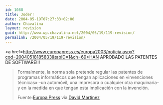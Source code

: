 ```yaml
---
id: 1088
title: Joder!
date: 2004-05-19T07:27:33+02:00
author: Chavalina
layout: revision
guid: http://www.wp.chavalina.net/2004/05/19/119-revision/
permalink: /2004/05/19/119-revision/
---
```

<a href=http://www.europapress.es/europa2003/noticia.aspx?cod=20040518185833&tabID=1&ch=69>HAN APROBADO LAS PATENTES DE SOFTWARE!!!</a> 

> Formalmente, la norma sola pretende regular las patentes de programas informáticos que tengan aplicaciones en «invenciones técnicas» &#8211;un automóvil, una impresora o cualquier otra maquinaria&#8211; y en la medida en que tengan esta implicación con la invención.
> 
> <p class="cita">
>   Fuente:<a href=http://www.europapress.es/europa2003/noticia.aspx?cod=20040518185833&tabID=1&ch=69 target=_blank>Europa Press</a> via <a href=http://www.dmnet.bitacoras.com>David Martínez</a>
> </p>
